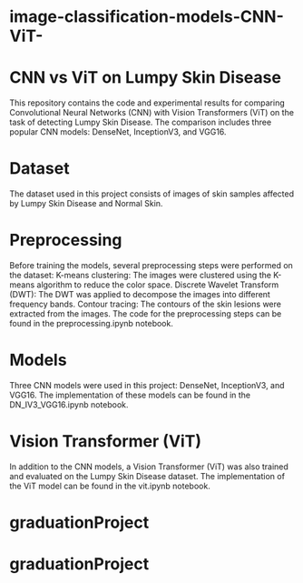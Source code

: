 # image-classification-models-CNN-ViT-


# CNN vs ViT on Lumpy Skin Disease
This repository contains the code and experimental results for comparing Convolutional Neural Networks (CNN) with Vision Transformers (ViT) on the task of detecting Lumpy Skin Disease. The comparison includes three popular CNN models: DenseNet, InceptionV3, and VGG16.

# Dataset
The dataset used in this project consists of images of skin samples affected by Lumpy Skin Disease and Normal Skin.

# Preprocessing
Before training the models, several preprocessing steps were performed on the dataset:
K-means clustering: The images were clustered using the K-means algorithm to reduce the color space.
Discrete Wavelet Transform (DWT): The DWT was applied to decompose the images into different frequency bands.
Contour tracing: The contours of the skin lesions were extracted from the images.
The code for the preprocessing steps can be found in the preprocessing.ipynb notebook.

# Models
Three CNN models were used in this project: DenseNet, InceptionV3, and VGG16. The implementation of these models can be found in the DN_IV3_VGG16.ipynb notebook.

# Vision Transformer (ViT)
In addition to the CNN models, a Vision Transformer (ViT) was also trained and evaluated on the Lumpy Skin Disease dataset. The implementation of the ViT model can be found in the vit.ipynb notebook.
# graduationProject
# graduationProject
